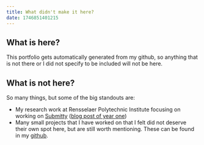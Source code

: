 ```yaml
---
title: What didn't make it here?
date: 1746851401215
---
```


## What is here?

This portfolio gets automatically generated from my github, so anything that is not there or I did not specify to be included will not be here.

## What is not here?

So many things, but some of the big standouts are:

- My research work at Rensselaer Polytechnic Institute focusing on working on [Submitty](https://github.com/Submitty/Submitty) ([blog post of year one](/blog/submitty))
- Many small projects that I have worked on that I felt did not deserve their own spot here, but are still worth mentioning. These can be found in my [github](https://github.com/lavalleeale).
